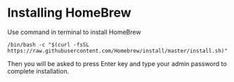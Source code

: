 # Installing HomeBrew

Use command in terminal to install HomeBrew
```
/bin/bash -c "$(curl -fsSL https://raw.githubusercontent.com/Homebrew/install/master/install.sh)"
```
Then you will be asked to press Enter key and type your admin password to complete installation.
